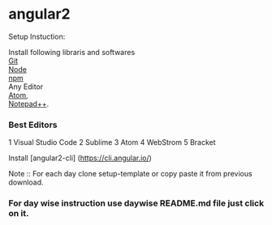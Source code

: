 # angular2


Setup Instuction:

Install following libraris and softwares  
[Git](https://git-scm.com/)  
[Node](https://nodejs.org/en/)  
[npm](https://www.npmjs.com/)  
Any Editor  
[Atom](https://atom.io/),   
[Notepad++](https://notepad-plus-plus.org/).  
### Best Editors
1 Visual Studio Code
2 Sublime
3 Atom
4 WebStrom
5 Bracket

Install [angular2-cli] (https://cli.angular.io/)  

Note :: For each day clone setup-template or copy paste it from previous download.
### For day wise instruction use daywise README.md file just click on it.
